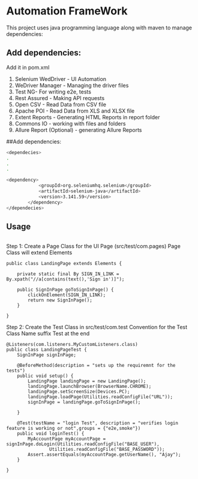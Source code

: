 # Automation FrameWork

This project uses java programming language along with maven to manage dependencies:



## Add dependencies:
Add it in pom.xml

1. Selenium WedDriver - UI Automation
2. WeDriver Manager - Managing the driver files
3. Test NG- For writing e2e, tests
4. Rest Assured - Making API requests
5. Open CSV - Read Data from CSV file
6. Apache POI - Read Data from XLS and XLSX file
7. Extent Reports - Generating HTML Reports in report folder
8. Commons IO - working with files and folders
9. Allure Report (Optional) - generating Allure Reports

          
##Add dependencies:
```bash
<dependecies>
.
.
.

<dependency>
			<groupId>org.seleniumhq.selenium</groupId>
			<artifactId>selenium-java</artifactId>
			<version>3.141.59</version>
		</dependency>
</dependecies>

```

## Usage

```java

```
Step 1: Create a Page Class for the UI Page (src/test/com.pages)
Page Class will extend Elements

```
public class LandingPage extends Elements {

	private static final By SIGN_IN_LINK = By.xpath("//a[contains(text(),'Sign in')]");

	public SignInPage goToSignInPage() {
		clickOnElement(SIGN_IN_LINK);
		return new SignInPage();
	}

}

```
 Step 2: Create the Test Class in src/test/com.test
Convention for the Test Class Name suffix Test at the end

```
@Listeners(com.listeners.MyCustomListeners.class)
public class LandingPageTest {
	SignInPage signInPage;

	@BeforeMethod(description = "sets up the requiremnt for the tests")
	public void setup() {
		LandingPage landingPage = new LandingPage();
		landingPage.launchBrowser(BrowserName.CHROME);
		landingPage.setScreenSize(Devices.PC);
		landingPage.loadPage(Utilities.readConfigFile("URL"));
		signInPage = landingPage.goToSignInPage();

	}

	@Test(testName = "login Test", description = "verifies login feature is working or not",groups = {"e2e,smoke"})
	public void loginTest() {
		MyAccountPage myAccountPage = signInPage.doLogin(Utilities.readConfigFile("BASE_USER"),
				Utilities.readConfigFile("BASE_PASSWORD"));
		Assert.assertEquals(myAccountPage.getUserName(), "Ajay");
	}

}


```

